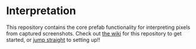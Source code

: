 Interpretation
==============

This repository contains the core prefab functionality for interpreting pixels from captured screenshots. Check out [the wiki](https://github.com/prefab/interpretation/wiki) for this repository to get started, or [jump straight](https://github.com/prefab/interpretation/wiki/Setting-up-Prefab) to setting up!! 
